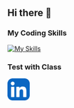 ## Hi there 👋

<!--
**lsajid/lsajid** is a ✨ _special_ ✨ repository because its `README.md` (this file) appears on your GitHub profile.

Here are some ideas to get you started:

- 🔭 I’m currently working on ...
- 🌱 I’m currently learning ...
- 👯 I’m looking to collaborate on ...
- 🤔 I’m looking for help with ...
- 💬 Ask me about ...
- 📫 How to reach me: ...
- 😄 Pronouns: ...
- ⚡ Fun fact: ...
-->

### My Coding Skills
[![My Skills](https://skillicons.dev/icons?i=java,js,ts,nestjs,prisma,postgres,nodejs)](https://skillicons.dev)

### Test with Class
<a href="https://www.linkedin.com/in/laiba-sajid/"/> <img height=50px src="https://raw.githubusercontent.com/tandpfun/skill-icons/65dea6c4eaca7da319e552c09f4cf5a9a8dab2c8/icons/LinkedIn.svg"/>
